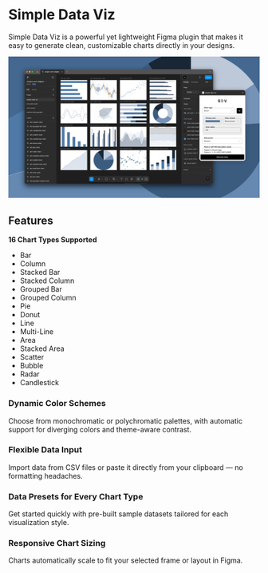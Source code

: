 # Simple Data Viz

Simple Data Viz is a powerful yet lightweight Figma plugin that makes it easy to generate clean, customizable charts directly in your designs.

![Screenshot](screenshot.png)

## Features

**16 Chart Types Supported**
- Bar 
- Column
- Stacked Bar
- Stacked Column
- Grouped Bar
- Grouped Column
- Pie
- Donut
- Line
- Multi-Line
- Area
- Stacked Area
- Scatter
- Bubble
- Radar
- Candlestick

### Dynamic Color Schemes
Choose from monochromatic or polychromatic palettes, with automatic support for diverging colors and theme-aware contrast.

### Flexible Data Input
Import data from CSV files or paste it directly from your clipboard — no formatting headaches.

### Data Presets for Every Chart Type
Get started quickly with pre-built sample datasets tailored for each visualization style.

### Responsive Chart Sizing
Charts automatically scale to fit your selected frame or layout in Figma.